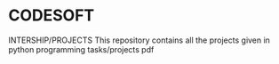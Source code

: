 # CODESOFT
INTERSHIP/PROJECTS
This repository contains all the projects given in python programming tasks/projects pdf
